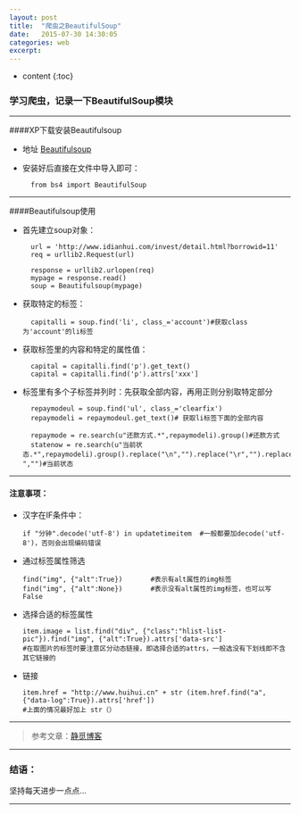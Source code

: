 ```yaml
---
layout: post
title:  "爬虫之BeautifulSoup"
date:   2015-07-30 14:30:05
categories: web
excerpt: 
---
```


* content
{:toc}


### 学习爬虫，记录一下BeautifulSoup模块

---

####XP下载安装Beautifulsoup

* 地址  [Beautifulsoup](https://pypi.python.org/pypi/beautifulsoup4/4.3.2)

* 安装好后直接在文件中导入即可：

        from bs4 import BeautifulSoup  

---

####Beautifulsoup使用

* 首先建立soup对象：

        url = 'http://www.idianhui.com/invest/detail.html?borrowid=11'
        req = urllib2.Request(url)
            
        response = urllib2.urlopen(req)
        mypage = response.read()
        soup = Beautifulsoup(mypage)
        
* 获取特定的标签：

        capitalli = soup.find('li', class_='account')#获取class为'account'的li标签
        
* 获取标签里的内容和特定的属性值：

        capital = capitalli.find('p').get_text()
        capital = capitalli.find('p').attrs['xxx']
        
* 标签里有多个子标签并列时：先获取全部内容，再用正则分别取特定部分

        repaymodeul = soup.find('ul', class_='clearfix')
        repaymodeli = repaymodeul.get_text()# 获取li标签下面的全部内容
        
        repaymode = re.search(u"还款方式.*",repaymodeli).group()#还款方式
        statenow = re.search(u"当前状态.*",repaymodeli).group().replace("\n","").replace("\r","").replace("\t","").replace(" ","")#当前状态

---

#### 注意事项： 

 *  汉字在IF条件中：
     
        if "分钟".decode('utf-8') in updatetimeitem  #一般都要加decode('utf-8')，否则会出现编码错误

 *  通过标签属性筛选
 
        find("img", {"alt":True})       #表示有alt属性的img标签  
        find("img", {"alt":None})       #表示没有alt属性的img标签，也可以写False

 *  选择合适的标签属性
 
        item.image = list.find("div", {"class":"hlist-list-pic"}).find("img", {"alt":True}).attrs['data-src']
        #在取图片的标签时要注意区分动态链接，即选择合适的attrs，一般选没有下划线即不含其它链接的
        
 *  链接
 
        item.href = "http://www.huihui.cn" + str (item.href.find("a", {"data-log":True}).attrs['href'])
        #上面的情况最好加上 str（）
        
---            

> 参考文章：[静觅博客](http://cuiqingcai.com/1319.html)

---

### 结语：

坚持每天进步一点点...

---